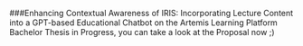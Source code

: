 ###Enhancing Contextual Awareness of IRIS: Incorporating Lecture Content into a GPT-based Educational Chatbot on the Artemis Learning Platform 
Bachelor Thesis in Progress, you can take a look at the Proposal now ;) 
